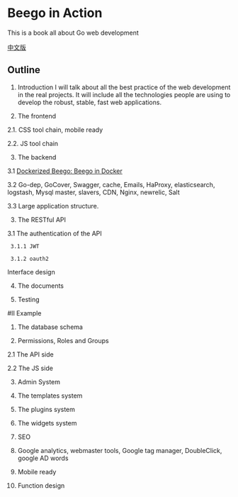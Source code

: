 Beego in Action
==================

This is a book all about Go web development

[中文版](README_zh-CN.md)

## Outline

1. Introduction 
    I will talk about all the best practice of the web development in the real projects. It will include all the technologies people are using to develop the robust, stable, fast web applications.

2. The frontend

  2.1. CSS tool chain, mobile ready

  2.2. JS tool chain

3. The backend

  3.1 [Dockerized Beego: Beego in Docker](en-US/beego-in-docker.md)

  3.2 Go-dep, GoCover, Swagger, cache, Emails, HaProxy, elasticsearch, logstash, Mysql master, slavers, CDN, Nginx, newrelic, Salt

  3.3 Large application structure.

3. The RESTful API

  3.1 The authentication of the API

     3.1.1 JWT

     3.1.2 oauth2

  Interface design

4. The documents

5. Testing

#II Example


1. The database schema

2. Permissions, Roles and Groups

  2.1 The API side

  2.2 The JS side

3. Admin System

4. The templates system

5. The plugins system

6. The widgets system

4. SEO

5. Google analytics, webmaster tools, Google tag manager, DoubleClick, google AD words

5. Mobile ready

6. Function design


